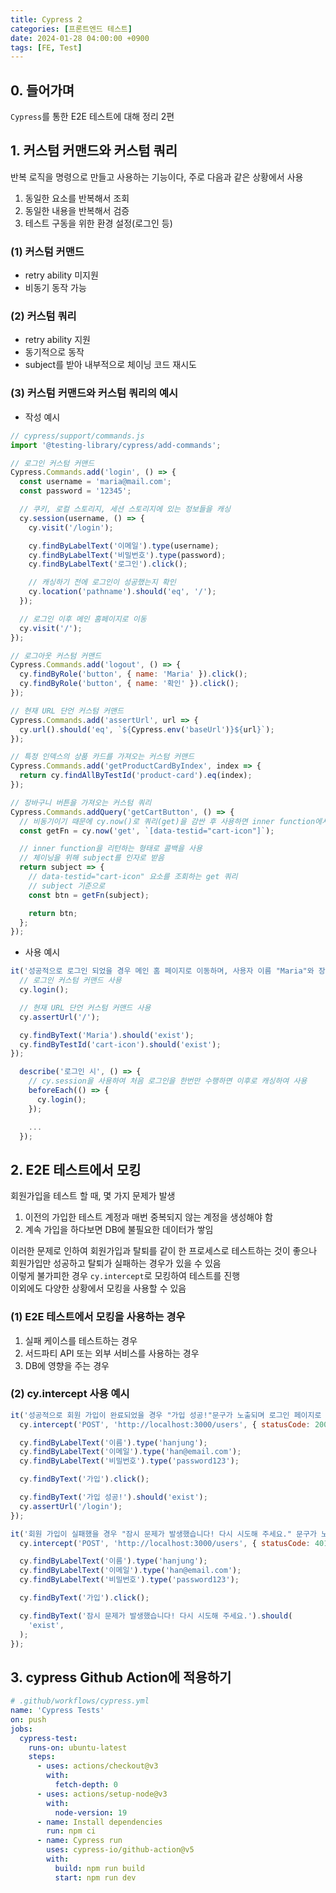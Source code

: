 ```yaml
---
title: Cypress 2
categories: [프론트엔드 테스트]
date: 2024-01-28 04:00:00 +0900
tags: [FE, Test]
---
```


## 0. 들어가며
`Cypress`를 통한 E2E 테스트에 대해 정리 2편

## 1. 커스텀 커맨드와 커스텀 쿼리
반복 로직을 명령으로 만들고 사용하는 기능이다, 주로 다음과 같은 상황에서 사용
1. 동일한 요소를 반복해서 조회
2. 동일한 내용을 반복해서 검증
3. 테스트 구동을 위한 환경 설정(로그인 등)


### (1) 커스텀 커맨드
- retry ability 미지원
- 비동기 동작 가능

### (2) 커스텀 쿼리
- retry ability 지원
- 동기적으로 동작
- subject를 받아 내부적으로 체이닝 코드 재시도

### (3) 커스텀 커맨드와 커스텀 쿼리의 예시
- 작성 예시  

```js
// cypress/support/commands.js
import '@testing-library/cypress/add-commands';

// 로그인 커스텀 커맨드
Cypress.Commands.add('login', () => {
  const username = 'maria@mail.com';
  const password = '12345';

  // 쿠키, 로컬 스토리지, 세션 스토리지에 있는 정보들을 캐싱
  cy.session(username, () => {
    cy.visit('/login');

    cy.findByLabelText('이메일').type(username);
    cy.findByLabelText('비밀번호').type(password);
    cy.findByLabelText('로그인').click();

    // 캐싱하기 전에 로그인이 성공했는지 확인
    cy.location('pathname').should('eq', '/');
  });

  // 로그인 이후 메인 홈페이지로 이동
  cy.visit('/');
});

// 로그아웃 커스텀 커맨드
Cypress.Commands.add('logout', () => {
  cy.findByRole('button', { name: 'Maria' }).click();
  cy.findByRole('button', { name: '확인' }).click();
});

// 현재 URL 단언 커스텀 커맨드
Cypress.Commands.add('assertUrl', url => {
  cy.url().should('eq', `${Cypress.env('baseUrl')}${url}`);
});

// 특정 인덱스의 상품 카드를 가져오는 커스텀 커맨드
Cypress.Commands.add('getProductCardByIndex', index => {
  return cy.findAllByTestId('product-card').eq(index);
});

// 장바구니 버튼을 가져오는 커스텀 쿼리
Cypress.Commands.addQuery('getCartButton', () => {
  // 비동기이기 때문에 cy.now()로 쿼리(get)을 감싼 후 사용하면 inner function에서 사용 가능 
  const getFn = cy.now('get', `[data-testid="cart-icon"]`);

  // inner function을 리턴하는 형태로 콜백을 사용
  // 체이닝을 위해 subject를 인자로 받음
  return subject => {
    // data-testid="cart-icon" 요소를 조회하는 get 쿼리
    // subject 기준으로
    const btn = getFn(subject);

    return btn;
  };
});
```

- 사용 예시  

```js
it('성공적으로 로그인 되었을 경우 메인 홈 페이지로 이동하며, 사용자 이름 "Maria"와 장바구니 아이콘이 노출된다', () => {
  // 로그인 커스텀 커맨드 사용
  cy.login();

  // 현재 URL 단언 커스텀 커맨드 사용
  cy.assertUrl('/');

  cy.findByText('Maria').should('exist');
  cy.findByTestId('cart-icon').should('exist');
});

  describe('로그인 시', () => {
    // cy.session을 사용하여 처음 로그인을 한번만 수행하면 이후로 캐싱하여 사용
    beforeEach(() => {
      cy.login();
    });

    ...
  });
```

## 2. E2E 테스트에서 모킹

회원가입을 테스트 할 때, 몇 가지 문제가 발생
1. 이전의 가입한 테스트 계정과 매번 중복되지 않는 계정을 생성해야 함
2. 계속 가입을 하다보면 DB에 불필요한 데이터가 쌓임

이러한 문제로 인하여 회원가입과 탈퇴를 같이 한 프로세스로 테스트하는 것이 좋으나 회원가입만 성공하고 탈퇴가 실패하는 경우가 있을 수 있음  
이렇게 불가피한 경우 `cy.intercept`로 모킹하여 테스트를 진행  
이외에도 다양한 상황에서 모킹을 사용할 수 있음

### (1) E2E 테스트에서 모킹을 사용하는 경우
1. 실패 케이스를 테스트하는 경우
2. 서드파티 API 또는 외부 서비스를 사용하는 경우
3. DB에 영향을 주는 경우

### (2) cy.intercept 사용 예시
```js
it('성공적으로 회원 가입이 완료되었을 경우 "가입 성공!"문구가 노출되며 로그인 페이지로 이동한다', () => {
  cy.intercept('POST', 'http://localhost:3000/users', { statusCode: 200 });

  cy.findByLabelText('이름').type('hanjung');
  cy.findByLabelText('이메일').type('han@email.com');
  cy.findByLabelText('비밀번호').type('password123');

  cy.findByText('가입').click();

  cy.findByText('가입 성공!').should('exist');
  cy.assertUrl('/login');
});

it('회원 가입이 실패했을 경우 "잠시 문제가 발생했습니다! 다시 시도해 주세요." 문구가 노출된다', () => {
  cy.intercept('POST', 'http://localhost:3000/users', { statusCode: 401 });

  cy.findByLabelText('이름').type('hanjung');
  cy.findByLabelText('이메일').type('han@email.com');
  cy.findByLabelText('비밀번호').type('password123');

  cy.findByText('가입').click();

  cy.findByText('잠시 문제가 발생했습니다! 다시 시도해 주세요.').should(
    'exist',
  );
});
```

## 3. cypress Github Action에 적용하기

```yml
# .github/workflows/cypress.yml
name: 'Cypress Tests'
on: push
jobs:
  cypress-test:
    runs-on: ubuntu-latest
    steps:
      - uses: actions/checkout@v3
        with:
          fetch-depth: 0
      - uses: actions/setup-node@v3
        with:
          node-version: 19
      - name: Install dependencies
        run: npm ci
      - name: Cypress run
        uses: cypress-io/github-action@v5
        with:
          build: npm run build
          start: npm run dev
```
